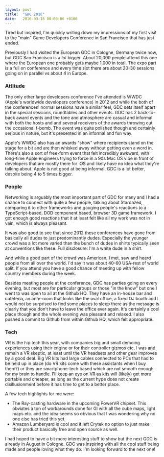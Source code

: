 ```yaml
---
layout: post
title:  "GDC 2016"
date:   2016-03-18 00:00:00 +0100
---
```


Tired but inspired, I'm quickly writing down my impressions of my first visit to the
"main" Game Developers Conference in San Francisco that has just ended.

Previously I had visited the European GDC in Cologne, Germany twice now, but
GDC San Francisco is a _lot_ bigger. About 20,000 people attend this one where
the European one probably gets maybe 1,000 in total. The expo part is a full
on conference and every time slot there are about 20-30 sessions going on in
parallel vs about 4 in Europe.


### Attitude

The only other large developers conference I've attended is WWDC (Apple's
worldwide developers conference) in 2012 and while the both of the
conferences' normal sessions have a similar feel, GDC sets itself apart in the
special sessions, roundtables and other events. GDC has 2 back-to-back award
events and the tone and atmosphere are casual and informal with both the hosts
and and several receivers of the awards throwing out the occasional f-bomb.
The event was quite polished though and certainly serious in nature, but it's
presented in an informal and fun way.

Apple's WWDC also has an awards "show" where recipients stand on the stage for
a bit and are then whisked away without getting even a word in. There's also a
sort of free-form event that felt incredibly awkward, with long-time Apple
engineers trying to force in a 90s Mac OS vibe in front of developers that are
mostly there for iOS and likely have no idea what they're talking about. Apple
is not good at being informal. GDC is a lot better, despite being 4 to 5 times
bigger.


### People

Networking is arguably the most important part of GDC for many and I had a
chance to connect with quite a few people, talking about Stardazed, comparing
it to other frameworks and gauging people's reactions to a TypeScript-based,
DOD component based, browser 3D game framework. I got enough good reactions
that it at least felt like all my work was not in vain, which is always
pleasant.

It was also good to see that since 2012 these conferences have gone from
basically all dudes to just predominantly dudes. Especially the younger crowd
was a lot more varied than the bunch of dudes in shirts typically seen at
conventions like these. Full disclosure: I'm a white dude in a shirt.

And while a good part of the crowd was American, I met, saw and heard people
from all over the world. I'd say it was about 40-60 USA-rest of world split.
If you attend you have a good chance of meeting up with fellow country members
during the week.

Besides meeting people at the conference, GDC has parties going on every
evening, but most are for particular groups or those "in the know" but one I
went to was open to all at the Github HQ. They have an in-house bar and
cafeteria, an ante-room that looks like the oval office, a fixed DJ booth and
I would not be surprised to find some places to sleep there as the message is
clearly that you don't have to leave the office ever again. It's certainly a
cool place though and the whole evening was pleasant and relaxed. I also
pushed a commit to Github from within Github HQ, which felt appropriate.


### Tech

VR is the hip tech this year, with companies big and small demoing experiences
using their engine or for their controller gizmos etc. I was and remain a VR
skeptic, at least until the VR headsets and other gear improves by a good
deal. Big VR kits had large cables connected to PCs that had to be held up in
place (do VR kits come with these assistants when I buy them?) or they are
smartphone-tech based which are not smooth enough for my brain to handle. I'll
keep an eye on VR as kits will (likely) get more portable and cheaper, as long
as the current hype does not create disillusionment before it has time to get
to a better place.

A few tech highlights for me were:

* The Ray-casting hardware in the upcoming PowerVR chipset. This obviates a ton
  of workarounds done for GI with all the cube maps, light maps etc. and the
  idea seems so obvious that I was wondering why no one else has tried this yet.
* Amazon Lumberyard is cool and it left Crytek no option to just make their
  product basically free and open source as well.

I had hoped to have a bit more interesting stuff to show but the next GDC is
already in August in Cologne. GDC was inspiring with all the cool stuff being
made and people loving what they do. I'm looking forward to the next one!
